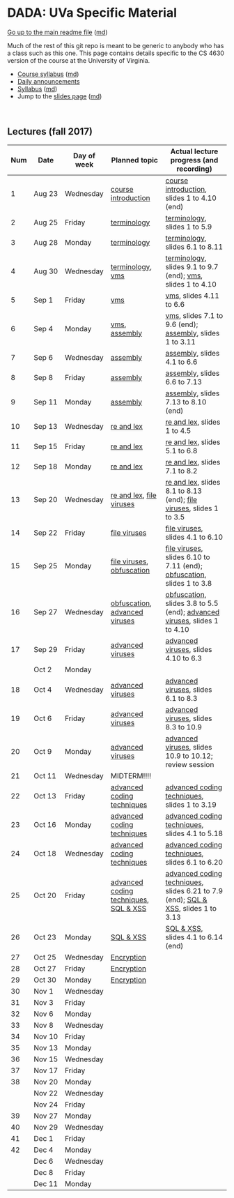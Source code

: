 DADA: UVa Specific Material
===========================

[Go up to the main readme file](../readme.html) ([md](../readme.md))

Much of the rest of this git repo is meant to be generic to anybody
who has a class such as this one.  This page contains details specific
to the CS 4630 version of the course at the University of Virginia.

- [Course syllabus][1] ([md][2])
- [Daily announcements][4]
- [Syllabus][5] ([md][6])
- Jump to the [slides page](../slides/index.html) ([md](../slides/index.md))

&nbsp;  

Lectures (fall 2017)
--------------------

| Num | Date        | Day of week | Planned topic |Actual lecture progress (and recording) | 
|---|-----|------|---------------|------------------|
| 1   | Aug&nbsp;23 | Wednesday   | [course introduction][101] | [course introduction][101], slides 1 to 4.10 (end) |
| 2   | Aug&nbsp;25 | Friday      | [terminology][102] | [terminology][102], slides 1 to 5.9 |
| 3   | Aug&nbsp;28 | Monday      | [terminology][102] | [terminology][102], slides 6.1 to 8.11 |
| 4   | Aug&nbsp;30 | Wednesday   | [terminology][102], [vms][103] | [terminology][102], slides 9.1 to 9.7 (end); [vms][103], slides 1 to 4.10 |
| 5   | Sep&nbsp;1  | Friday      | [vms][103]    | [vms][103], slides 4.11 to 6.6 |
| 6   | Sep&nbsp;4  | Monday      | [vms][103], [assembly][104] | [vms][103], slides 7.1 to 9.6 (end); [assembly][104], slides 1 to 3.11 |
| 7   | Sep&nbsp;6  | Wednesday   | [assembly][104] | [assembly][104], slides 4.1 to 6.6 |
| 8   | Sep&nbsp;8  | Friday      | [assembly][104] | [assembly][104], slides 6.6 to 7.13 |
| 9   | Sep&nbsp;11 | Monday      | [assembly][104] | [assembly][104], slides 7.13 to 8.10 (end) |
| 10  | Sep&nbsp;13 | Wednesday   | [re and lex][105] | [re and lex][105], slides 1 to 4.5 |
| 11  | Sep&nbsp;15 | Friday      | [re and lex][105] | [re and lex][105], slides 5.1 to 6.8 |
| 12  | Sep&nbsp;18 | Monday      | [re and lex][105] | [re and lex][105], slides 7.1 to 8.2 |
| 13  | Sep&nbsp;20 | Wednesday   | [re and lex][105], [file viruses][106] | [re and lex][105], slides 8.1 to 8.13 (end); [file viruses][106], slides 1 to 3.5 |
| 14  | Sep&nbsp;22 | Friday      | [file viruses][106] | [file viruses][106], slides 4.1 to 6.10 |
| 15  | Sep&nbsp;25 | Monday      | [file viruses][106], [obfuscation][107] | [file viruses][106], slides 6.10 to 7.11 (end); [obfuscation][107], slides 1 to 3.8 |
| 16  | Sep&nbsp;27 | Wednesday   | [obfuscation][107], [advanced viruses][108] | [obfuscation][107], slides 3.8 to 5.5 (end); [advanced viruses][108], slides 1 to 4.10 |
| 17  | Sep&nbsp;29 | Friday      | [advanced viruses][108] | [advanced viruses][108], slides 4.10 to 6.3 |
|     | Oct&nbsp;2  | Monday      |               |               |
| 18  | Oct&nbsp;4  | Wednesday   | [advanced viruses][108] | [advanced viruses][108], slides 6.1 to 8.3 |
| 19  | Oct&nbsp;6  | Friday      | [advanced viruses][108] | [advanced viruses][108], slides 8.3 to 10.9 |
| 20  | Oct&nbsp;9  | Monday      | [advanced viruses][108] | [advanced viruses][108], slides 10.9 to 10.12; review session |
| 21  | Oct&nbsp;11 | Wednesday   | MIDTERM!!!! | |
| 22  | Oct&nbsp;13 | Friday      | [advanced coding techniques][109] | [advanced coding techniques][109], slides 1 to 3.19 |
| 23  | Oct&nbsp;16 | Monday      | [advanced coding techniques][109] | [advanced coding techniques][109], slides 4.1 to 5.18 |
| 24  | Oct&nbsp;18 | Wednesday   | [advanced coding techniques][109] | [advanced coding techniques][109], slides 6.1 to 6.20 |
| 25  | Oct&nbsp;20 | Friday      | [advanced coding techniques][109], [SQL & XSS][110] | [advanced coding techniques][109], slides 6.21 to 7.9 (end); [SQL & XSS][110], slides 1 to 3.13 |
| 26  | Oct&nbsp;23 | Monday      | [SQL & XSS][110] | [SQL & XSS][110], slides 4.1 to 6.14 (end) |
| 27  | Oct&nbsp;25 | Wednesday   | [Encryption][111] |                 |
| 28  | Oct&nbsp;27 | Friday      | [Encryption][111] |                 |
| 29  | Oct&nbsp;30 | Monday      | [Encryption][111] |                 |
| 30  | Nov&nbsp;1  | Wednesday   |               |               |
| 31  | Nov&nbsp;3  | Friday      |               |               |
| 32  | Nov&nbsp;6  | Monday      |               |               |
| 33  | Nov&nbsp;8  | Wednesday   |               |               |
| 34  | Nov&nbsp;10 | Friday      |               |               |
| 35  | Nov&nbsp;13 | Monday      |               |               |
| 36  | Nov&nbsp;15 | Wednesday   |               |               |
| 37  | Nov&nbsp;17 | Friday      |               |               |
| 38  | Nov&nbsp;20 | Monday      |               |               |
|     | Nov&nbsp;22 | Wednesday   |               |               |
|     | Nov&nbsp;24 | Friday      |               |               |
| 39  | Nov&nbsp;27 | Monday      |               |               |
| 40  | Nov&nbsp;29 | Wednesday   |               |               |
| 41  | Dec&nbsp;1  | Friday      |               |               |
| 42  | Dec&nbsp;4  | Monday      |               |               |
|     | Dec&nbsp;6  | Wednesday   |               |               |
|     | Dec&nbsp;8  | Friday      |               |               |
|     | Dec&nbsp;11 | Monday      |               |               |


[1]: syllabus.html
[2]: syllabus.md
[3]: course-introduction-fall.html#/
[4]: daily-announcements.html#/
[5]: syllabus.html
[6]: syllabus.md

[101]: ../slides/01-intro.html#/
[102]: ../slides/02-terminology.html#/
[103]: ../slides/03-vms.html#/
[104]: ../slides/04-assembly.html#/
[105]: ../slides/05-re-and-lex.html#/
[106]: ../slides/06-file-viruses.html#/
[107]: ../slides/07-obfuscations.html#/
[108]: ../slides/08-advanced-viruses.html#/
[109]: ../slides/09-adv-code-tech.html#/
[110]: ../slides/10-sql-and-xss.html#/
[111]: ../slides/11-encryption.html#/
